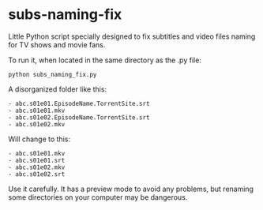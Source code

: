 # subs-naming-fix

Little Python script specially designed to fix subtitles and video files naming for TV shows and movie fans.

To run it, when located in the same directory as the .py file:

```
python subs_naming_fix.py
```

A disorganized folder like this:

```
- abc.s01e01.EpisodeName.TorrentSite.srt
- abc.s01e01.mkv
- abc.s01e02.EpisodeName.TorrentSite.srt
- abc.s01e02.mkv
```

Will change to this:

```
- abc.s01e01.mkv
- abc.s01e01.srt
- abc.s01e02.mkv
- abc.s01e02.srt
```

Use it carefully. It has a preview mode to avoid any problems, but renaming some directories on your computer may be dangerous.